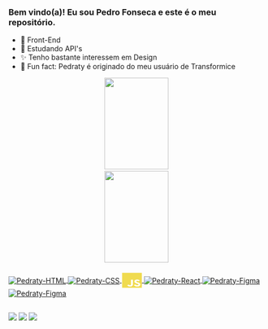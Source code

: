 ### Bem vindo(a)! Eu sou Pedro Fonseca e este é o meu repositório.

- 🔰  Front-End 
- 🌠 Estudando API's
- ✨ Tenho bastante interessem em Design
- 🦜 Fun fact: Pedraty é originado do meu usuário de Transformice

<div align="center">
  <a href="https://github.com/Pedraty">
  <img height="180em" width="50%" src="https://github-readme-stats.vercel.app/api?username=Pedraty&show_icons=true&theme=midnight-purple&include_all_commits=true&count_private=true"/>
  <img height="180em" width="50%" src="https://github-readme-stats.vercel.app/api/top-langs/?username=Pedraty&layout=compact&langs_count=7&theme=chartreuse-dark"/>
</div>
  


<div style="display: inline_block"><br>
  <img align="center" alt="Pedraty-HTML" height="30" width="40" src="https://cdn.jsdelivr.net/gh/devicons/devicon/icons/html5/html5-original.svg">
  <img align="center" alt="Pedraty-CSS" height="30" width="40" src="https://cdn.jsdelivr.net/gh/devicons/devicon/icons/css3/css3-original.svg">
  <img align="center" alt="Pedraty-Js" height="30" width="40" src="https://raw.githubusercontent.com/devicons/devicon/master/icons/javascript/javascript-plain.svg">
  <img align="center" alt="Pedraty-React" height="30" width="40" src="https://cdn.jsdelivr.net/gh/devicons/devicon/icons/react/react-original.svg">
  <img align="center" alt="Pedraty-Figma" height="30" width="40" src="https://cdn.jsdelivr.net/gh/devicons/devicon/icons/figma/figma-original.svg">
  <img align="center" alt="Pedraty-Figma" height="30" width="40" src="https://cdn.jsdelivr.net/gh/devicons/devicon/icons/python/python-original.svg"> 
</div>

  ## 
  
<div>
  <a href="mailto:pedro.henrique.f.t.silva" target:"_blank"><img src="https://img.shields.io/badge/Gmail-D14836?style=for-the-badge&logo=gmail&logoColor=white"/></a>
  <a href="www.linkedin.com/in/pedro-fonseca-teixeira" target:"_blank"><img src="https://img.shields.io/badge/LinkedIn-0077B5?style=for-the-badge&logo=linkedin&logoColor=white"/></a>
  <a href="http://wa.me/5511948754172" target:"_blank"><img src="https://img.shields.io/badge/WhatsApp-25D366?style=for-the-badge&logo=whatsapp&logoColor=white"/></a>
  
    
</div>
